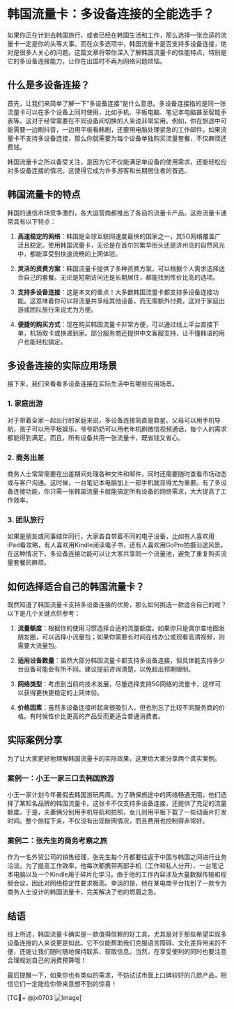 # 韩国流量卡：多设备连接的全能选手？

如果你正在计划去韩国旅行，或者已经在韩国生活和工作，那么选择一张合适的流量卡一定是你的头等大事。而在众多选项中，韩国流量卡是否支持多设备连接，绝对是很多人关心的问题。这篇文章将带你深入了解韩国流量卡的性能特点，特别是它的多设备连接能力，让你在出国时不再为网络问题烦恼。

## 什么是多设备连接？

首先，让我们来简单了解一下“多设备连接”是什么意思。多设备连接指的是同一张流量卡可以在多个设备上同时使用，比如手机、平板电脑、笔记本电脑甚至智能手表等。这对于经常需要在不同设备间切换的人来说非常实用。例如，你在旅途中可能需要一边刷抖音，一边用平板看韩剧，还要用电脑处理紧急的工作邮件。如果流量卡不支持多设备连接，那么你就需要为每个设备单独购买流量套餐，不仅麻烦还费钱。

韩国流量卡之所以备受关注，是因为它不仅能满足单设备的使用需求，还能轻松应对多设备连接的情况。这使得它成为许多游客和长期居住者的首选。

## 韩国流量卡的特点

韩国的通信市场竞争激烈，各大运营商都推出了各自的流量卡产品。这些流量卡通常具有以下特点：

1. **高速稳定的网络**：韩国是全球互联网速度最快的国家之一，其5G网络覆盖广泛且稳定。使用韩国流量卡，无论是在首尔的繁华街头还是济州岛的自然风光中，都能享受到快速流畅的上网体验。

2. **灵活的资费方案**：韩国流量卡提供了多种资费方案，可以根据个人需求选择适合自己的套餐。无论是短期访问还是长期居住，都能找到性价比高的选项。

3. **支持多设备连接**：这是本文的重点！大多数韩国流量卡都支持多设备连接功能。这意味着你可以将流量共享给其他设备，而无需额外付费。这对于家庭出游或团队旅行来说尤为方便。

4. **便捷的购买方式**：现在购买韩国流量卡非常方便，可以通过线上平台直接下单，机场取卡或快递到家。部分服务商还提供中文客服支持，让不懂韩语的用户也能轻松搞定。

## 多设备连接的实际应用场景

接下来，我们来看看多设备连接在实际生活中有哪些应用场景。

### 1. 家庭出游

对于带着全家一起出行的家庭来说，多设备连接简直是救星。父母可以用手机导航，孩子可以用平板娱乐，爷爷奶奶可以用老年机刷微信视频通话，每个人的需求都能得到满足。而且，所有设备共用一张流量卡，既省钱又省心。

### 2. 商务出差

商务人士常常需要在出差期间处理各种文件和邮件，同时还需要随时查看市场动态或与客户沟通。这时候，一台笔记本电脑加上一部手机就显得尤为重要。有了多设备连接功能，你只需一张韩国流量卡就能搞定所有设备的网络需求，大大提高了工作效率。

### 3. 团队旅行

如果是朋友或同事结伴同行，大家各自带着不同的电子设备，比如有人喜欢用iPad看攻略，有人喜欢用Kindle阅读电子书，还有人喜欢用GoPro拍摄沿途风景。在这种情况下，多设备连接功能可以让大家共享同一个流量池，避免了重复购买流量套餐的麻烦。

## 如何选择适合自己的韩国流量卡？

既然知道了韩国流量卡支持多设备连接的优势，那么如何挑选一款适合自己的呢？以下是几个关键点供参考：

1. **流量额度**：根据你的使用习惯选择合适的流量额度。如果你只是偶尔查地图发朋友圈，可以选择小流量包；如果你需要长时间在线办公或观看高清视频，则需要大流量包。

2. **适用设备数量**：虽然大部分韩国流量卡都支持多设备连接，但具体能支持多少台设备可能会有所不同。建议提前咨询清楚，以免超出预期限制。

3. **网络类型**：考虑到当前的技术发展，尽量选择支持5G网络的流量卡，这样可以获得更快更稳定的上网体验。

4. **价格因素**：虽然多设备连接听起来很吸引人，但也别忘了比较不同服务商的价格。有时候性价比更高的产品反而更适合普通消费者。

## 实际案例分享

为了让大家更好地理解韩国流量卡的实际效果，这里给大家分享两个真实案例。

### 案例一：小王一家三口去韩国旅游

小王一家计划今年暑假去韩国游玩两周。为了确保旅途中的网络畅通无阻，他们选择了某知名品牌的韩国流量卡。这张卡不仅支持多设备连接，还提供了充足的流量额度。于是，夫妻俩分别用手机导航和拍照，女儿则用平板下载了一些动画片打发时间。整个旅程下来，不仅没有出现断网情况，而且费用也控制得非常好。

### 案例二：张先生的商务考察之旅

作为一名外贸公司的销售经理，张先生每个月都要往返于中国与韩国之间进行业务洽谈。为了提高工作效率，他每次都携带两部手机（工作和私人分开）、一台笔记本电脑以及一个Kindle用于碎片化学习。由于他的工作内容涉及大量数据传输和视频会议，因此对网络稳定性要求极高。幸运的是，他在某电商平台找到了一款专为商务人士设计的韩国流量卡，完美解决了他的燃眉之急。

## 结语

综上所述，韩国流量卡确实是一款值得信赖的好工具，尤其是对于那些希望实现多设备连接的人来说更是如此。它不仅能帮助我们克服语言障碍、文化差异带来的不便，还能让我们随时随地保持联系、获取信息。当然，在享受便利的同时也要注意合理规划自己的消费预算哦！

最后提醒一下，如果你也有类似的需求，不妨试试市面上口碑较好的几款产品，相信它们一定能给你带来意想不到的惊喜！

[TG💪+ @jx0703 ![Image](https://github.com/user-attachments/assets/dbca1d08-cadb-493c-b0ec-ad6f7a83f270)]